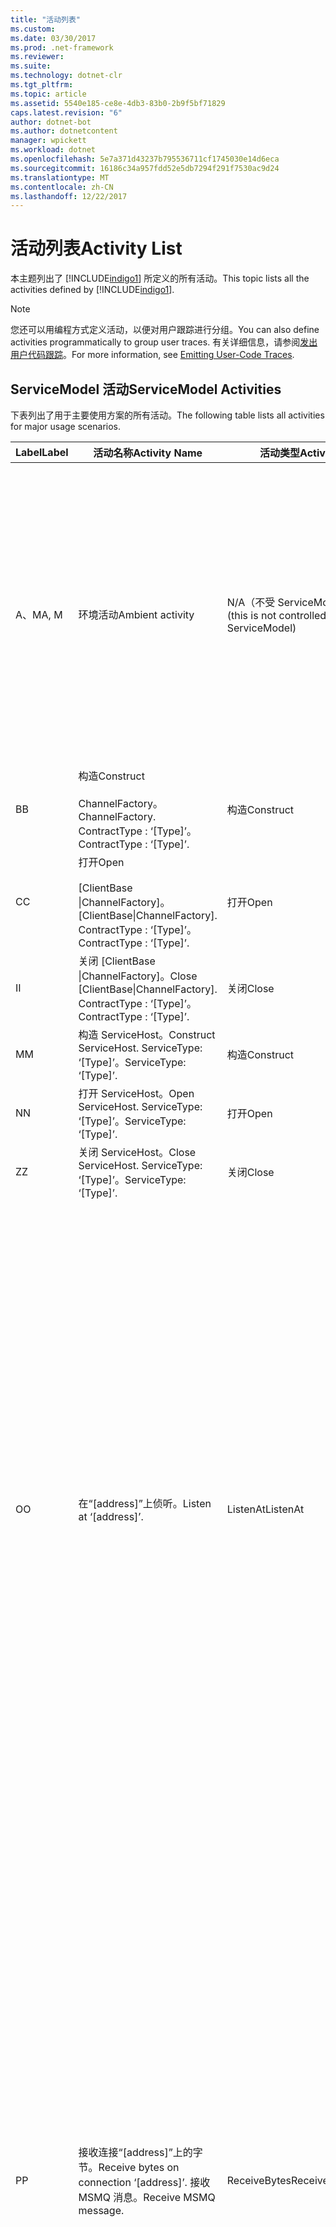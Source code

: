 ```yaml
---
title: "活动列表"
ms.custom: 
ms.date: 03/30/2017
ms.prod: .net-framework
ms.reviewer: 
ms.suite: 
ms.technology: dotnet-clr
ms.tgt_pltfrm: 
ms.topic: article
ms.assetid: 5540e185-ce8e-4db3-83b0-2b9f5bf71829
caps.latest.revision: "6"
author: dotnet-bot
ms.author: dotnetcontent
manager: wpickett
ms.workload: dotnet
ms.openlocfilehash: 5e7a371d43237b795536711cf1745030e14d6eca
ms.sourcegitcommit: 16186c34a957fdd52e5db7294f291f7530ac9d24
ms.translationtype: MT
ms.contentlocale: zh-CN
ms.lasthandoff: 12/22/2017
---
```

# <a name="activity-list"></a><span data-ttu-id="10bba-102">活动列表</span><span class="sxs-lookup"><span data-stu-id="10bba-102">Activity List</span></span>
<span data-ttu-id="10bba-103">本主题列出了 [!INCLUDE[indigo1](../../../../../includes/indigo1-md.md)] 所定义的所有活动。</span><span class="sxs-lookup"><span data-stu-id="10bba-103">This topic lists all the activities defined by [!INCLUDE[indigo1](../../../../../includes/indigo1-md.md)].</span></span>  
  
> [!NOTE]
>  <span data-ttu-id="10bba-104">您还可以用编程方式定义活动，以便对用户跟踪进行分组。</span><span class="sxs-lookup"><span data-stu-id="10bba-104">You can also define activities programmatically to group user traces.</span></span> <span data-ttu-id="10bba-105">有关详细信息，请参阅[发出用户代码跟踪](../../../../../docs/framework/wcf/diagnostics/tracing/emitting-user-code-traces.md)。</span><span class="sxs-lookup"><span data-stu-id="10bba-105">For more information, see [Emitting User-Code Traces](../../../../../docs/framework/wcf/diagnostics/tracing/emitting-user-code-traces.md).</span></span>  
  
## <a name="servicemodel-activities"></a><span data-ttu-id="10bba-106">ServiceModel 活动</span><span class="sxs-lookup"><span data-stu-id="10bba-106">ServiceModel Activities</span></span>  
 <span data-ttu-id="10bba-107">下表列出了用于主要使用方案的所有活动。</span><span class="sxs-lookup"><span data-stu-id="10bba-107">The following table lists all activities for major usage scenarios.</span></span>  
  
|<span data-ttu-id="10bba-108">Label</span><span class="sxs-lookup"><span data-stu-id="10bba-108">Label</span></span>|<span data-ttu-id="10bba-109">活动名称</span><span class="sxs-lookup"><span data-stu-id="10bba-109">Activity Name</span></span>|<span data-ttu-id="10bba-110">活动类型</span><span class="sxs-lookup"><span data-stu-id="10bba-110">Activity Type</span></span>|<span data-ttu-id="10bba-111">描述</span><span class="sxs-lookup"><span data-stu-id="10bba-111">Description</span></span>|  
|-----------|-------------------|-------------------|-----------------|  
|<span data-ttu-id="10bba-112">A、M</span><span class="sxs-lookup"><span data-stu-id="10bba-112">A, M</span></span>|<span data-ttu-id="10bba-113">环境活动</span><span class="sxs-lookup"><span data-stu-id="10bba-113">Ambient activity</span></span>|<span data-ttu-id="10bba-114">N/A（不受 ServiceModel 控制）</span><span class="sxs-lookup"><span data-stu-id="10bba-114">N/A (this is not controlled by ServiceModel)</span></span>|<span data-ttu-id="10bba-115">该活动的 ID 是在调用任何 ServiceModel 代码（客户端或服务器端）之前，在 TLS 中设置的。</span><span class="sxs-lookup"><span data-stu-id="10bba-115">The activity whose ID is set in TLS before any calls to ServiceModel code (client side or server side).</span></span><br /><br /> <span data-ttu-id="10bba-116">示例：对 [!INCLUDE[indigo2](../../../../../includes/indigo2-md.md)] 客户端调用 open 或调用 serviceHost.open 的活动。</span><span class="sxs-lookup"><span data-stu-id="10bba-116">Example: An activity where  open is called on the [!INCLUDE[indigo2](../../../../../includes/indigo2-md.md)] client or serviceHost.open is called.</span></span>|  
|<span data-ttu-id="10bba-117">B</span><span class="sxs-lookup"><span data-stu-id="10bba-117">B</span></span>|<span data-ttu-id="10bba-118">构造</span><span class="sxs-lookup"><span data-stu-id="10bba-118">Construct</span></span><br /><br /> <span data-ttu-id="10bba-119">ChannelFactory。</span><span class="sxs-lookup"><span data-stu-id="10bba-119">ChannelFactory.</span></span> <span data-ttu-id="10bba-120">ContractType : ‘[Type]’。</span><span class="sxs-lookup"><span data-stu-id="10bba-120">ContractType : ‘[Type]’.</span></span>|<span data-ttu-id="10bba-121">构造</span><span class="sxs-lookup"><span data-stu-id="10bba-121">Construct</span></span>||  
|<span data-ttu-id="10bba-122">C</span><span class="sxs-lookup"><span data-stu-id="10bba-122">C</span></span>|<span data-ttu-id="10bba-123">打开</span><span class="sxs-lookup"><span data-stu-id="10bba-123">Open</span></span><br /><br /> <span data-ttu-id="10bba-124">[ClientBase &#124;ChannelFactory]。</span><span class="sxs-lookup"><span data-stu-id="10bba-124">[ClientBase&#124;ChannelFactory].</span></span> <span data-ttu-id="10bba-125">ContractType : ‘[Type]’。</span><span class="sxs-lookup"><span data-stu-id="10bba-125">ContractType : ‘[Type]’.</span></span>|<span data-ttu-id="10bba-126">打开</span><span class="sxs-lookup"><span data-stu-id="10bba-126">Open</span></span>||  
|<span data-ttu-id="10bba-127">I</span><span class="sxs-lookup"><span data-stu-id="10bba-127">I</span></span>|<span data-ttu-id="10bba-128">关闭 [ClientBase &#124;ChannelFactory]。</span><span class="sxs-lookup"><span data-stu-id="10bba-128">Close [ClientBase&#124;ChannelFactory].</span></span> <span data-ttu-id="10bba-129">ContractType : ‘[Type]’。</span><span class="sxs-lookup"><span data-stu-id="10bba-129">ContractType : ‘[Type]’.</span></span>|<span data-ttu-id="10bba-130">关闭</span><span class="sxs-lookup"><span data-stu-id="10bba-130">Close</span></span>||  
|<span data-ttu-id="10bba-131">M</span><span class="sxs-lookup"><span data-stu-id="10bba-131">M</span></span>|<span data-ttu-id="10bba-132">构造 ServiceHost。</span><span class="sxs-lookup"><span data-stu-id="10bba-132">Construct ServiceHost.</span></span> <span data-ttu-id="10bba-133">ServiceType: ‘[Type]’。</span><span class="sxs-lookup"><span data-stu-id="10bba-133">ServiceType: ‘[Type]’.</span></span>|<span data-ttu-id="10bba-134">构造</span><span class="sxs-lookup"><span data-stu-id="10bba-134">Construct</span></span>||  
|<span data-ttu-id="10bba-135">N</span><span class="sxs-lookup"><span data-stu-id="10bba-135">N</span></span>|<span data-ttu-id="10bba-136">打开 ServiceHost。</span><span class="sxs-lookup"><span data-stu-id="10bba-136">Open ServiceHost.</span></span> <span data-ttu-id="10bba-137">ServiceType: ‘[Type]’。</span><span class="sxs-lookup"><span data-stu-id="10bba-137">ServiceType: ‘[Type]’.</span></span>|<span data-ttu-id="10bba-138">打开</span><span class="sxs-lookup"><span data-stu-id="10bba-138">Open</span></span>||  
|<span data-ttu-id="10bba-139">Z</span><span class="sxs-lookup"><span data-stu-id="10bba-139">Z</span></span>|<span data-ttu-id="10bba-140">关闭 ServiceHost。</span><span class="sxs-lookup"><span data-stu-id="10bba-140">Close ServiceHost.</span></span> <span data-ttu-id="10bba-141">ServiceType: ‘[Type]’。</span><span class="sxs-lookup"><span data-stu-id="10bba-141">ServiceType: ‘[Type]’.</span></span>|<span data-ttu-id="10bba-142">关闭</span><span class="sxs-lookup"><span data-stu-id="10bba-142">Close</span></span>||  
|<span data-ttu-id="10bba-143">O</span><span class="sxs-lookup"><span data-stu-id="10bba-143">O</span></span>|<span data-ttu-id="10bba-144">在“[address]”上侦听。</span><span class="sxs-lookup"><span data-stu-id="10bba-144">Listen at ‘[address]’.</span></span>|<span data-ttu-id="10bba-145">ListenAt</span><span class="sxs-lookup"><span data-stu-id="10bba-145">ListenAt</span></span>|<span data-ttu-id="10bba-146">此活动以及下一个活动都是特定于传输的。</span><span class="sxs-lookup"><span data-stu-id="10bba-146">This and the next activity are transport-specific.</span></span> <span data-ttu-id="10bba-147">ListenAt 活动表示映射到通道侦听器所侦听的地址的内容。</span><span class="sxs-lookup"><span data-stu-id="10bba-147">The ListenAt activity represents the content that maps to the address where the channel listener listens at.</span></span> <span data-ttu-id="10bba-148">对于 MSMQ，它是队列本身，因为队列映射到一个地址。</span><span class="sxs-lookup"><span data-stu-id="10bba-148">In the case of MSMQ, it is the queue itself since the queue maps to one address.</span></span> <span data-ttu-id="10bba-149">对于面向连接的传输，此活动侦听传入的连接；对于 MSMQ，此活动侦听 MSMQ 消息。</span><span class="sxs-lookup"><span data-stu-id="10bba-149">This activity listens for incoming connections in the case of connection-oriented transports, for MSMQ messages in the case of MSMQ.</span></span> <span data-ttu-id="10bba-150">此活动在 ServiceHost.Open() 期间创建，并且包含与创建和释放侦听器以及向所有 ReceiveBytes 活动传输数据有关的跟踪。</span><span class="sxs-lookup"><span data-stu-id="10bba-150">This activity is created during ServiceHost.Open(), and contains the traces related to creating and disposing the listener, as well as transferring out to all ReceiveBytes activities.</span></span>|  
|<span data-ttu-id="10bba-151">P</span><span class="sxs-lookup"><span data-stu-id="10bba-151">P</span></span>|<span data-ttu-id="10bba-152">接收连接“[address]”上的字节。</span><span class="sxs-lookup"><span data-stu-id="10bba-152">Receive bytes on connection ‘[address]’.</span></span> <span data-ttu-id="10bba-153">接收 MSMQ 消息。</span><span class="sxs-lookup"><span data-stu-id="10bba-153">Receive MSMQ message.</span></span>|<span data-ttu-id="10bba-154">ReceiveBytes</span><span class="sxs-lookup"><span data-stu-id="10bba-154">ReceiveBytes</span></span>|<span data-ttu-id="10bba-155">在此活动中，将处理最终变成 [!INCLUDE[indigo2](../../../../../includes/indigo2-md.md)] 消息的数据。</span><span class="sxs-lookup"><span data-stu-id="10bba-155">In this activity, data that will eventually get a [!INCLUDE[indigo2](../../../../../includes/indigo2-md.md)] message is processed.</span></span> <span data-ttu-id="10bba-156">在面向连接的传输或 http 中，需要等待传入的字节。</span><span class="sxs-lookup"><span data-stu-id="10bba-156">Incoming bytes are waited in the case of connection-oriented transport or http.</span></span> <span data-ttu-id="10bba-157">对于 TCP/命名管道，此活动的生存期就是连接的生存期，因为它是在创建连接时创建的。</span><span class="sxs-lookup"><span data-stu-id="10bba-157">For TCP/named-pipe, the lifetime of this activity is the lifetime of the connection, as it is created when the connection is created.</span></span> <span data-ttu-id="10bba-158">对于 http，它是消息请求的生存期并且在发送消息时创建。</span><span class="sxs-lookup"><span data-stu-id="10bba-158">For http, it is of the lifetime of a message request and is created when the message is sent.</span></span> <span data-ttu-id="10bba-159">此活动包含与创建和释放连接（如果适用）以及向所有消息（对象）处理活动传输数据有关的跟踪。</span><span class="sxs-lookup"><span data-stu-id="10bba-159">This activity contains the traces related to creating and disposing the connection if applicable, as well as transfers out to all message (object) processing activities.</span></span><br /><br /> <span data-ttu-id="10bba-160">对于 MSMQ，它就是用来检索 MSMQ 消息的活动。</span><span class="sxs-lookup"><span data-stu-id="10bba-160">In the case of MSMQ, it is the activity where the MSMQ message is retrieved.</span></span>|  
|<span data-ttu-id="10bba-161">Q</span><span class="sxs-lookup"><span data-stu-id="10bba-161">Q</span></span>|<span data-ttu-id="10bba-162">处理消息 [number]。</span><span class="sxs-lookup"><span data-stu-id="10bba-162">Process message [number].</span></span> <span data-ttu-id="10bba-163">（注意，[number] 是一个从 1 开始单调递增的值。）</span><span class="sxs-lookup"><span data-stu-id="10bba-163">(Note, [number] is a monotonically increasing value which starts at 1.)</span></span>|<span data-ttu-id="10bba-164">ProcessMessage</span><span class="sxs-lookup"><span data-stu-id="10bba-164">ProcessMessage</span></span>|<span data-ttu-id="10bba-165">处理传入的消息。</span><span class="sxs-lookup"><span data-stu-id="10bba-165">Process an incoming message.</span></span> <span data-ttu-id="10bba-166">此活动在接收到形成 [!INCLUDE[indigo2](../../../../../includes/indigo2-md.md)] 消息对象所需的所有数据（字节、MSMQ 消息）时启动。</span><span class="sxs-lookup"><span data-stu-id="10bba-166">This activity starts when all the data (bytes, MSMQ message) are received to form a [!INCLUDE[indigo2](../../../../../includes/indigo2-md.md)] message object.</span></span> <span data-ttu-id="10bba-167">此活动内的跟踪负责进行标头处理。</span><span class="sxs-lookup"><span data-stu-id="10bba-167">Traces within this activity deal with header processing.</span></span><br /><br /> <span data-ttu-id="10bba-168">一旦形成可以调度的消息，在查找对应的活动 ID 后，随即切换到 ServiceHost“处理操作”活动。</span><span class="sxs-lookup"><span data-stu-id="10bba-168">Once a message that can be dispatched is formed, the ServiceHost ProcessAction activity is switched to after looking up the corresponding Activity ID.</span></span>|  
|<span data-ttu-id="10bba-169">D、S</span><span class="sxs-lookup"><span data-stu-id="10bba-169">D, S</span></span>|<span data-ttu-id="10bba-170">处理操作“[action]”。</span><span class="sxs-lookup"><span data-stu-id="10bba-170">Process action ‘[action]’.</span></span>|<span data-ttu-id="10bba-171">ProcessAction</span><span class="sxs-lookup"><span data-stu-id="10bba-171">ProcessAction</span></span>|<span data-ttu-id="10bba-172">通过传输/安全/RM 堆栈处理消息，以便在接收到消息时将消息调度到用户代码，而在发送消息时按相反顺序进行处理。</span><span class="sxs-lookup"><span data-stu-id="10bba-172">Process the message through the Transport/Security/RM stack for dispatching the message to user code on receive, and in the reverse order on send.</span></span><br /><br /> <span data-ttu-id="10bba-173">在服务器上，则此活动使用传播的活动 ID 如果通过"活动传播"; 消息标头中发送否则，创建新的 GUID。</span><span class="sxs-lookup"><span data-stu-id="10bba-173">On the server, this activity uses the propagated Activity ID if it is sent in the message header via "Activity Propagation"; otherwise, a new GUID is created.</span></span><br /><br /> <span data-ttu-id="10bba-174">请求/答复协定的响应消息也是在该活动中处理的。</span><span class="sxs-lookup"><span data-stu-id="10bba-174">The response message for request/reply contracts is also processed in that activity.</span></span>|  
|<span data-ttu-id="10bba-175">T</span><span class="sxs-lookup"><span data-stu-id="10bba-175">T</span></span>|<span data-ttu-id="10bba-176">执行“[IContract.Operation]”。</span><span class="sxs-lookup"><span data-stu-id="10bba-176">Execute ‘[IContract.Operation]’.</span></span>|<span data-ttu-id="10bba-177">ExecuteUserCode</span><span class="sxs-lookup"><span data-stu-id="10bba-177">ExecuteUserCode</span></span>|<span data-ttu-id="10bba-178">在服务端调度后执行用户代码。</span><span class="sxs-lookup"><span data-stu-id="10bba-178">Execute user code after dispatch on the service side.</span></span> <span data-ttu-id="10bba-179">此活动提供了用于勾画用户提供代码中的 ServiceHost 代码的边界。</span><span class="sxs-lookup"><span data-stu-id="10bba-179">This activity provides a boundary to delineate ServiceHost code from user-provided code.</span></span>|  
  
## <a name="security-activities"></a><span data-ttu-id="10bba-180">安全活动</span><span class="sxs-lookup"><span data-stu-id="10bba-180">Security Activities</span></span>  
 <span data-ttu-id="10bba-181">下表列出了所有与安全有关的活动。</span><span class="sxs-lookup"><span data-stu-id="10bba-181">The following table lists all activities related to Security.</span></span>  
  
|<span data-ttu-id="10bba-182">活动名称</span><span class="sxs-lookup"><span data-stu-id="10bba-182">Activity Name</span></span>|<span data-ttu-id="10bba-183">活动类型</span><span class="sxs-lookup"><span data-stu-id="10bba-183">Activity Type</span></span>|<span data-ttu-id="10bba-184">描述</span><span class="sxs-lookup"><span data-stu-id="10bba-184">Description</span></span>|  
|-------------------|-------------------|-----------------|  
|<span data-ttu-id="10bba-185">设置安全会话</span><span class="sxs-lookup"><span data-stu-id="10bba-185">Setup secure session</span></span>|<span data-ttu-id="10bba-186">SetupSecurity</span><span class="sxs-lookup"><span data-stu-id="10bba-186">SetupSecurity</span></span>|<span data-ttu-id="10bba-187">仅在客户端存在。</span><span class="sxs-lookup"><span data-stu-id="10bba-187">Exists on the client side only.</span></span> <span data-ttu-id="10bba-188">包含用于身份验证和设置安全上下文的所有 RST*/SCT 交换。</span><span class="sxs-lookup"><span data-stu-id="10bba-188">Contains all RST*/SCT exchanges for authentication and setting the security context.</span></span> <span data-ttu-id="10bba-189">如果`propagateActivity` = `true`，此活动将与服务的相应过程操作 RST 合并\*/SCT 活动。</span><span class="sxs-lookup"><span data-stu-id="10bba-189">If `propagateActivity`=`true`, this activity is merged with the service’s corresponding Process Action RST\*/SCT activities.</span></span>|  
|<span data-ttu-id="10bba-190">关闭安全会话</span><span class="sxs-lookup"><span data-stu-id="10bba-190">Close secure session</span></span>|<span data-ttu-id="10bba-191">SetupSecurity</span><span class="sxs-lookup"><span data-stu-id="10bba-191">SetupSecurity</span></span>|<span data-ttu-id="10bba-192">存在于客户端。</span><span class="sxs-lookup"><span data-stu-id="10bba-192">Exists on the client side.</span></span> <span data-ttu-id="10bba-193">包含用于关闭安全会话的“取消”消息交换。</span><span class="sxs-lookup"><span data-stu-id="10bba-193">Contains the Cancel message exchange for closing the secure session.</span></span> <span data-ttu-id="10bba-194">如果`propagateActivity` = `true`，此活动将与处理操作"取消"合并从服务。</span><span class="sxs-lookup"><span data-stu-id="10bba-194">If `propagateActivity`=`true`, this activity is merged with the Process Action "Cancel" from the service.</span></span>|  
  
 <span data-ttu-id="10bba-195">下表列出了所有与 COM+ 有关的活动。</span><span class="sxs-lookup"><span data-stu-id="10bba-195">The following table lists all activities related to COM+.</span></span>  
  
|<span data-ttu-id="10bba-196">活动名称</span><span class="sxs-lookup"><span data-stu-id="10bba-196">Activity Name</span></span>|<span data-ttu-id="10bba-197">活动类型</span><span class="sxs-lookup"><span data-stu-id="10bba-197">Activity Type</span></span>|<span data-ttu-id="10bba-198">描述</span><span class="sxs-lookup"><span data-stu-id="10bba-198">Description</span></span>|  
|-------------------|-------------------|-----------------|  
|<span data-ttu-id="10bba-199">创建 COM+ 实例。</span><span class="sxs-lookup"><span data-stu-id="10bba-199">Create COM+ instance</span></span>|<span data-ttu-id="10bba-200">TransferToCOMPlus</span><span class="sxs-lookup"><span data-stu-id="10bba-200">TransferToCOMPlus</span></span>|<span data-ttu-id="10bba-201">[!INCLUDE[indigo2](../../../../../includes/indigo2-md.md)] 代码中的每个 COM+ 调用对应于 1 个活动实例</span><span class="sxs-lookup"><span data-stu-id="10bba-201">1 activity instance for each COM+ call from [!INCLUDE[indigo2](../../../../../includes/indigo2-md.md)] code</span></span>|  
|<span data-ttu-id="10bba-202">执行 COM +\<操作 ></span><span class="sxs-lookup"><span data-stu-id="10bba-202">Execute COM+ \<operation></span></span>|<span data-ttu-id="10bba-203">TransferToCOMPlus</span><span class="sxs-lookup"><span data-stu-id="10bba-203">TransferToCOMPlus</span></span>|<span data-ttu-id="10bba-204">[!INCLUDE[indigo2](../../../../../includes/indigo2-md.md)] 代码中的每个 COM+ 调用对应于 1 个活动实例</span><span class="sxs-lookup"><span data-stu-id="10bba-204">1 activity instance for each COM+ call from [!INCLUDE[indigo2](../../../../../includes/indigo2-md.md)] code</span></span>|  
  
## <a name="wmi-activities"></a><span data-ttu-id="10bba-205">WMI 活动</span><span class="sxs-lookup"><span data-stu-id="10bba-205">WMI Activities</span></span>  
 <span data-ttu-id="10bba-206">下表列出了所有与 WMI 有关的活动。</span><span class="sxs-lookup"><span data-stu-id="10bba-206">The following table lists all activities related to WMI.</span></span>  
  
|<span data-ttu-id="10bba-207">活动名称</span><span class="sxs-lookup"><span data-stu-id="10bba-207">Activity Name</span></span>|<span data-ttu-id="10bba-208">活动类型</span><span class="sxs-lookup"><span data-stu-id="10bba-208">Activity Type</span></span>|<span data-ttu-id="10bba-209">描述</span><span class="sxs-lookup"><span data-stu-id="10bba-209">Description</span></span>|  
|-------------------|-------------------|-----------------|  
|<span data-ttu-id="10bba-210">WMI get</span><span class="sxs-lookup"><span data-stu-id="10bba-210">WMI get</span></span>|<span data-ttu-id="10bba-211">WMIGetObject</span><span class="sxs-lookup"><span data-stu-id="10bba-211">WMIGetObject</span></span>|<span data-ttu-id="10bba-212">用户正从 WMI 检索数据。</span><span class="sxs-lookup"><span data-stu-id="10bba-212">User is retrieving data from WMI.</span></span>|  
|<span data-ttu-id="10bba-213">WMI put</span><span class="sxs-lookup"><span data-stu-id="10bba-213">WMI put</span></span>|<span data-ttu-id="10bba-214">WmiPutInstance</span><span class="sxs-lookup"><span data-stu-id="10bba-214">WmiPutInstance</span></span>|<span data-ttu-id="10bba-215">用户正向 WMI 更新数据。</span><span class="sxs-lookup"><span data-stu-id="10bba-215">User is updating data with WMI.</span></span>|
